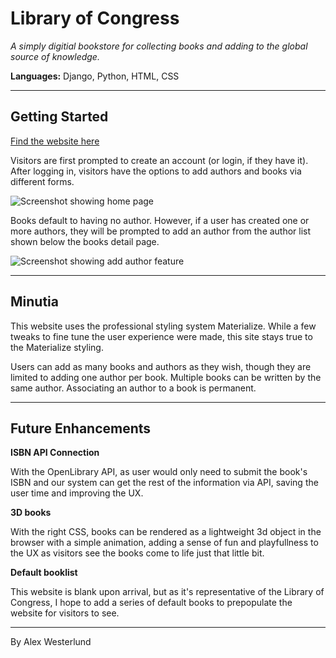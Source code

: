 # Library of Congress

*A simply digitial bookstore for collecting books and adding to the global source of knowledge.*

**Languages:** Django, Python, HTML, CSS
  
---

## Getting Started

[Find the website here](http://libraryofcongress.herokuapp.com)

Visitors are first prompted to create an account (or login, if they have it). After logging in, visitors have the options to add authors and books via different forms.

![Screenshot showing home page](https://i.imgur.com/5jSBOHZ.png)

Books default to having no author. However, if a user has created one or more authors, they will be prompted to add an author from the author list shown below the books detail page.

![Screenshot showing add author feature](https://i.imgur.com/ohLHZDP.png)

---

## Minutia

This website uses the professional styling system Materialize. While a few tweaks to fine tune the user experience were made, this site stays true to the Materialize styling.

Users can add as many books and authors as they wish, though they are limited to adding one author per book. Multiple books can be written by the same author. Associating an author to a book is permanent. 

---

## Future Enhancements

**ISBN API Connection**

With the OpenLibrary API, as user would only need to submit the book's ISBN and our system can get the rest of the information via API, saving the user time and improving the UX.

**3D books**

With the right CSS, books can be rendered as a lightweight 3d object in the browser with a simple animation, adding a sense of fun and playfullness to the UX as visitors see the books come to life just that little bit.

**Default booklist**

This website is blank upon arrival, but as it's representative of the Library of Congress, I hope to add a series of default books to prepopulate the website for visitors to see.

---

By Alex Westerlund
